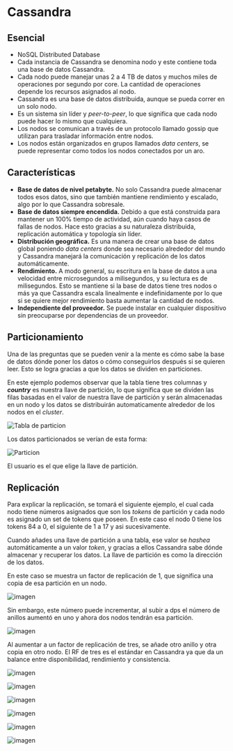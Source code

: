 # Cassandra

## Esencial

- NoSQL Distributed Database
- Cada instancia de Cassandra se denomina nodo y este contiene toda una base de datos Cassandra.
- Cada nodo puede manejar unas 2 a 4 TB de datos y muchos miles de operaciones por segundo por core. La cantidad de operaciones depende los recursos asignados al nodo.
- Cassandra es una base de datos distribuida, aunque se pueda correr en un solo nodo. 
- Es un sistema sin líder y *peer-to-peer*, lo que significa que cada nodo puede hacer lo mismo que cualquiera.
- Los nodos se comunican a través de un protocolo llamado gossip que utilizan para trasladar información entre nodos.
- Los nodos están organizados en grupos llamados *data centers*, se puede representar como todos los nodos conectados por un aro.

## Características

- **Base de datos de nivel petabyte.** No solo Cassandra puede almacenar todos esos datos, sino que también mantiene rendimiento y escalado, algo por lo que Cassandra sobresale.
- **Base de datos siempre encendida.** Debido a que está construida para mantener un 100% tiempo de actividad, aún cuando haya casos de fallas de nodos. Hace esto gracias a su naturaleza distribuida, replicación automática y topología sin líder.
- **Distribución geográfica.** Es una manera de crear una base de datos global poniendo *data centers* donde sea necesario alrededor del mundo y Cassandra manejará la comunicación y replicación de los datos automáticamente.
- **Rendimiento.** A modo general, su escritura en la base de datos a una velocidad entre microsegundos a milisegundos, y su lectura es de milisegundos. Esto se mantiene si la base de datos tiene tres nodos o más ya que Cassandra escala linealmente e indefinidamente por lo que si se quiere mejor rendimiento basta aumentar la cantidad de nodos.
- **Independiente del proveedor.** Se puede instalar en cualquier dispositivo sin preocuparse por dependencias de un proveedor.

## Particionamiento

Una de las preguntas que se pueden venir a la mente es cómo sabe la base de datos dónde poner los datos o cómo conseguirlos después si se quieren leer. Esto se logra gracias a que los datos se dividen en particiones.

En este ejemplo podemos observar que la tabla tiene tres columnas y ***country*** es nuestra llave de partición, lo que significa que se dividen las filas basadas en el valor de nuestra llave de partición y serán almacenadas en un nodo y los datos se distribuirán automaticamente alrededor de los nodos en el *cluster*.

![Tabla de particion](imagen_2021-11-15_171116.png)

Los datos particionados se verían de esta forma:

![Particion](imagen_2021-11-15_172045.png)

El usuario es el que elige la llave de partición.

## Replicación

Para explicar la replicación, se tomará el siguiente ejemplo, el cual cada nodo tiene números asignados que son los *tokens* de partición y cada nodo es asignado un set de tokens que poseen. En este caso el nodo 0 tiene los tokens 84 a 0, el siguiente de 1 a 17 y asi sucesivamente.

Cuando añades una llave de partición a una tabla, ese valor se *hashea* automáticamente a un valor *token*, y gracias a ellos Cassandra sabe dónde almacenar y recuperar los datos. La llave de partición es como la dirección de los datos.

En este caso se muestra un factor de replicación de 1, que significa una copia de esa partición en un nodo.

![imagen](imagen_2021-11-15_172547.png)

Sin embargo, este número puede incrementar, al subir a dps el número de anillos aumentó en uno y ahora dos nodos tendrán esa partición.

![imagen](imagen_2021-11-15_172616.png)

Al aumentar a un factor de replicación de tres, se añade otro anillo y otra copia en otro nodo. El RF de tres es el estándar en Cassandra ya que da un balance entre disponibilidad, rendimiento y consistencia.

![imagen](imagen_2021-11-15_172647.png)



![imagen](imagen_2021-11-15_172827.png)



![imagen](imagen_2021-11-15_172905.png)


![imagen](imagen_2021-11-15_172939.png)


![imagen](imagen_2021-11-15_173127.png)


![imagen](imagen_2021-11-15_173159.png)
